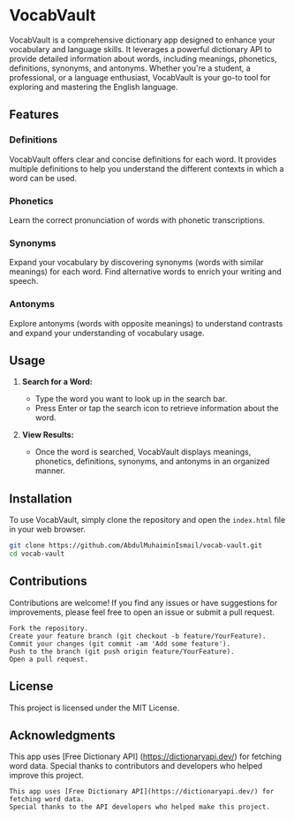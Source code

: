 # VocabVault

VocabVault is a comprehensive dictionary app designed to enhance your vocabulary and language skills. It leverages a powerful dictionary API to provide detailed information about words, including meanings, phonetics, definitions, synonyms, and antonyms. Whether you're a student, a professional, or a language enthusiast, VocabVault is your go-to tool for exploring and mastering the English language.

## Features

### Definitions

VocabVault offers clear and concise definitions for each word. It provides multiple definitions to help you understand the different contexts in which a word can be used.

### Phonetics

Learn the correct pronunciation of words with phonetic transcriptions.

### Synonyms

Expand your vocabulary by discovering synonyms (words with similar meanings) for each word. Find alternative words to enrich your writing and speech.

### Antonyms

Explore antonyms (words with opposite meanings) to understand contrasts and expand your understanding of vocabulary usage.

## Usage

1. **Search for a Word:**
   - Type the word you want to look up in the search bar.
   - Press Enter or tap the search icon to retrieve information about the word.

2. **View Results:**
   - Once the word is searched, VocabVault displays meanings, phonetics, definitions, synonyms, and antonyms in an organized manner.

## Installation

To use VocabVault, simply clone the repository and open the `index.html` file in your web browser.

```bash
git clone https://github.com/AbdulMuhaiminIsmail/vocab-vault.git
cd vocab-vault
```

## Contributions

Contributions are welcome! If you find any issues or have suggestions for improvements, please feel free to open an issue or submit a pull request.

    Fork the repository.
    Create your feature branch (git checkout -b feature/YourFeature).
    Commit your changes (git commit -am 'Add some feature').
    Push to the branch (git push origin feature/YourFeature).
    Open a pull request.

## License

This project is licensed under the MIT License.

## Acknowledgments

 This app uses [Free Dictionary API] (https://dictionaryapi.dev/) for fetching word data.
 Special thanks to contributors and developers who helped improve this project.

    This app uses [Free Dictionary API](https://dictionaryapi.dev/) for fetching word data.
    Special thanks to the API developers who helped make this project.

